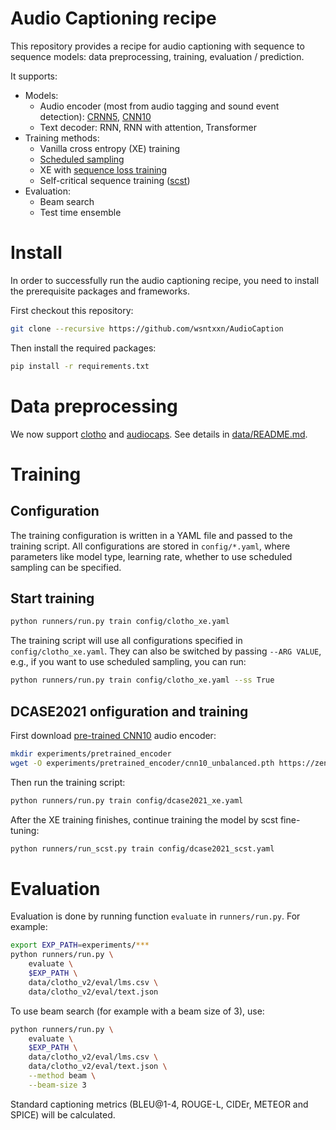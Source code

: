 # Audio Captioning recipe

This repository provides a recipe for audio captioning with sequence to sequence models: data preprocessing, training, evaluation / prediction.

It supports:
* Models:
  * Audio encoder (most from audio tagging and sound event detection): [CRNN5](https://arxiv.org/abs/2101.07687), [CNN10](https://arxiv.org/abs/1912.10211)
  * Text decoder: RNN, RNN with attention, Transformer
* Training methods:
  * Vanilla cross entropy (XE) training
  * [Scheduled sampling](https://arxiv.org/abs/1506.03099)
  * XE with [sequence loss training](http://arxiv.org/abs/1905.13448)
  * Self-critical sequence training ([scst](https://arxiv.org/abs/1612.00563))
* Evaluation:
  * Beam search
  * Test time ensemble

# Install

In order to successfully run the audio captioning recipe, you need to install the prerequisite packages and frameworks.

First checkout this repository:
```bash
git clone --recursive https://github.com/wsntxxn/AudioCaption
```
Then install the required packages:
```bash
pip install -r requirements.txt
```

# Data preprocessing

We now support [clotho](https://arxiv.org/abs/1910.09387) and [audiocaps](https://www.aclweb.org/anthology/N19-1011/). See details in [data/README.md](data/README.md).

# Training

## Configuration
The training configuration is written in a YAML file and passed to the training script.
All configurations are stored in `config/*.yaml`, where parameters like model type, learning rate, whether to use scheduled sampling can be specified.

## Start training
```bash
python runners/run.py train config/clotho_xe.yaml
```
The training script will use all configurations specified in `config/clotho_xe.yaml`.
They can also be switched by passing `--ARG VALUE`, e.g., if you want to use scheduled sampling, you can run:
```bash
python runners/run.py train config/clotho_xe.yaml --ss True
```

## DCASE2021 onfiguration and training
First download [pre-trained CNN10](https://zenodo.org/record/5090473/files/cnn10_unbalanced.pth) audio encoder:
```bash
mkdir experiments/pretrained_encoder
wget -O experiments/pretrained_encoder/cnn10_unbalanced.pth https://zenodo.org/record/5090473/files/cnn10_unbalanced.pth
```
Then run the training script:
```bash
python runners/run.py train config/dcase2021_xe.yaml
```
After the XE training finishes, continue training the model by scst fine-tuning:
```bash
python runners/run_scst.py train config/dcase2021_scst.yaml
```


# Evaluation

Evaluation is done by running function `evaluate` in `runners/run.py`. For example:
```bash
export EXP_PATH=experiments/***
python runners/run.py \
    evaluate \
    $EXP_PATH \
    data/clotho_v2/eval/lms.csv \
    data/clotho_v2/eval/text.json
```
To use beam search (for example with a beam size of 3), use:
```bash
python runners/run.py \
    evaluate \
    $EXP_PATH \
    data/clotho_v2/eval/lms.csv \
    data/clotho_v2/eval/text.json \
    --method beam \
    --beam-size 3
```

Standard captioning metrics (BLEU@1-4, ROUGE-L, CIDEr, METEOR and SPICE) will be calculated.



